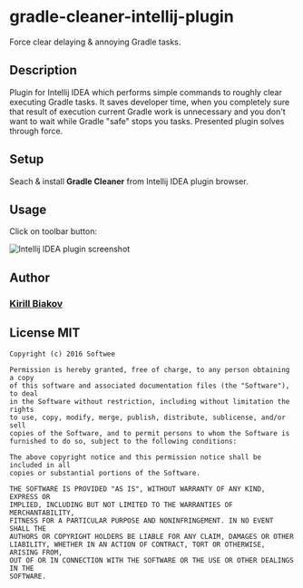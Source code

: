 # gradle-cleaner-intellij-plugin

Force clear delaying & annoying Gradle tasks.

## Description
Plugin for Intellij IDEA which performs simple commands to roughly clear executing Gradle tasks. It saves developer time, when you completely sure that result of execution current Gradle work is unnecessary and you don't want to wait while Gradle "safe" stops you tasks. Presented plugin solves through force.

## Setup
Seach & install <b>Gradle Cleaner</b> from Intellij IDEA plugin browser.

## Usage
Click on toolbar button:

![Intellij IDEA plugin screenshot](http://i65.tinypic.com/rjhxc8.png)

## Author
### [Kirill Biakov](https://github.com/kbiakov)

## License MIT
```
Copyright (c) 2016 Softwee

Permission is hereby granted, free of charge, to any person obtaining a copy
of this software and associated documentation files (the "Software"), to deal
in the Software without restriction, including without limitation the rights
to use, copy, modify, merge, publish, distribute, sublicense, and/or sell
copies of the Software, and to permit persons to whom the Software is
furnished to do so, subject to the following conditions:

The above copyright notice and this permission notice shall be included in all
copies or substantial portions of the Software.

THE SOFTWARE IS PROVIDED "AS IS", WITHOUT WARRANTY OF ANY KIND, EXPRESS OR
IMPLIED, INCLUDING BUT NOT LIMITED TO THE WARRANTIES OF MERCHANTABILITY,
FITNESS FOR A PARTICULAR PURPOSE AND NONINFRINGEMENT. IN NO EVENT SHALL THE
AUTHORS OR COPYRIGHT HOLDERS BE LIABLE FOR ANY CLAIM, DAMAGES OR OTHER
LIABILITY, WHETHER IN AN ACTION OF CONTRACT, TORT OR OTHERWISE, ARISING FROM,
OUT OF OR IN CONNECTION WITH THE SOFTWARE OR THE USE OR OTHER DEALINGS IN THE
SOFTWARE.
```
